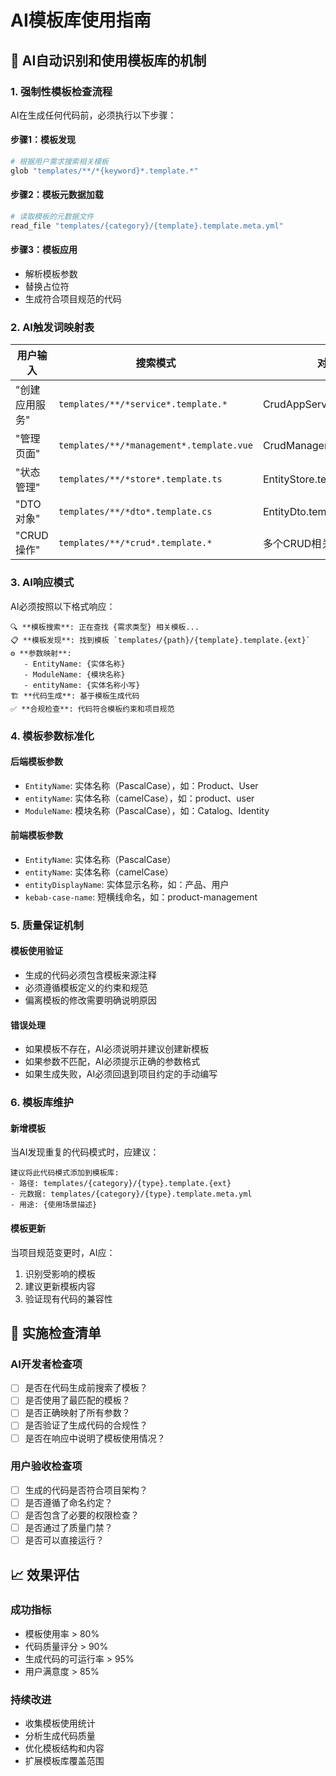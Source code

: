 # AI模板库使用指南

## 🎯 AI自动识别和使用模板库的机制

### 1. 强制性模板检查流程

AI在生成任何代码前，必须执行以下步骤：

#### 步骤1：模板发现
```bash
# 根据用户需求搜索相关模板
glob "templates/**/*{keyword}*.template.*"
```

#### 步骤2：模板元数据加载
```bash
# 读取模板的元数据文件
read_file "templates/{category}/{template}.template.meta.yml"
```

#### 步骤3：模板应用
- 解析模板参数
- 替换占位符
- 生成符合项目规范的代码

### 2. AI触发词映射表

| 用户输入 | 搜索模式 | 对应模板 |
|---------|----------|----------|
| "创建应用服务" | `templates/**/*service*.template.*` | CrudAppService.template.cs |
| "管理页面" | `templates/**/*management*.template.vue` | CrudManagement.template.vue |
| "状态管理" | `templates/**/*store*.template.ts` | EntityStore.template.ts |
| "DTO对象" | `templates/**/*dto*.template.cs` | EntityDto.template.cs |
| "CRUD操作" | `templates/**/*crud*.template.*` | 多个CRUD相关模板 |

### 3. AI响应模式

AI必须按照以下格式响应：

```
🔍 **模板搜索**: 正在查找 {需求类型} 相关模板...
📋 **模板发现**: 找到模板 `templates/{path}/{template}.template.{ext}`
⚙️ **参数映射**: 
   - EntityName: {实体名称}
   - ModuleName: {模块名称}
   - entityName: {实体名称小写}
🏗️ **代码生成**: 基于模板生成代码
✅ **合规检查**: 代码符合模板约束和项目规范
```

### 4. 模板参数标准化

#### 后端模板参数
- `EntityName`: 实体名称（PascalCase），如：Product、User
- `entityName`: 实体名称（camelCase），如：product、user
- `ModuleName`: 模块名称（PascalCase），如：Catalog、Identity

#### 前端模板参数
- `EntityName`: 实体名称（PascalCase）
- `entityName`: 实体名称（camelCase）
- `entityDisplayName`: 实体显示名称，如：产品、用户
- `kebab-case-name`: 短横线命名，如：product-management

### 5. 质量保证机制

#### 模板使用验证
- 生成的代码必须包含模板来源注释
- 必须遵循模板定义的约束和规范
- 偏离模板的修改需要明确说明原因

#### 错误处理
- 如果模板不存在，AI必须说明并建议创建新模板
- 如果参数不匹配，AI必须提示正确的参数格式
- 如果生成失败，AI必须回退到项目约定的手动编写

### 6. 模板库维护

#### 新增模板
当AI发现重复的代码模式时，应建议：
```
建议将此代码模式添加到模板库:
- 路径: templates/{category}/{type}.template.{ext}
- 元数据: templates/{category}/{type}.template.meta.yml
- 用途: {使用场景描述}
```

#### 模板更新
当项目规范变更时，AI应：
1. 识别受影响的模板
2. 建议更新模板内容
3. 验证现有代码的兼容性

## 🚀 实施检查清单

### AI开发者检查项
- [ ] 是否在代码生成前搜索了模板？
- [ ] 是否使用了最匹配的模板？
- [ ] 是否正确映射了所有参数？
- [ ] 是否验证了生成代码的合规性？
- [ ] 是否在响应中说明了模板使用情况？

### 用户验收检查项
- [ ] 生成的代码是否符合项目架构？
- [ ] 是否遵循了命名约定？
- [ ] 是否包含了必要的权限检查？
- [ ] 是否通过了质量门禁？
- [ ] 是否可以直接运行？

## 📈 效果评估

### 成功指标
- 模板使用率 > 80%
- 代码质量评分 > 90%
- 生成代码的可运行率 > 95%
- 用户满意度 > 85%

### 持续改进
- 收集模板使用统计
- 分析生成代码质量
- 优化模板结构和内容
- 扩展模板库覆盖范围